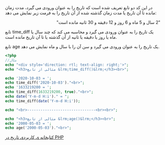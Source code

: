 
در این کد دو تابع تعریف شده است که تاریخ را به عنوان ورودی می گیرد، مدت زمان مانده تا آن تاریخ یا مدت زمان گذشته شده از آن تاریخ را به فرمت زیر نمایش می دهد:

<p style="direction: rtl; text-align: right">"2 سال و 5 ماه و 6 روز و 12 دقیقه و 30 ثانیه مانده است"</p>

تابع time_diff یک تاریخ را به عنوان ورودی می گیرد و محاسبه می کند که چند سال یا ماه یا روز یا دقیقه یا ثانیه از آن گذشته یا تا آن تاریخ مانده است.

تابع age یک تاریخ را به عنوان ورودی می گیرد و سن آن را با سال و ماه نمایش می دهد.

```php
<?php
//مثال 
echo "<div style='direction: rtl; text-align: right;'>";
echo "<h3>مثالی از تابع &lrm;time_diff()&lrm;</h3><br>";

echo '2020-10-03 = ';
echo time_diff('2020-10-03')."<br>";
echo '1633219200 = ';
echo time_diff(1633219200, true)."<br>";
echo date('Y-m-d H:i')." = ";
echo time_diff(date('Y-m-d H:i'));

echo "<br>-------------------------------<br><br>";

echo "<h3>مثالی از تابع &lrm;age()&lrm;</h3><br>";
echo '2000-05-03 = ';
echo age('2000-05-03')."<br>";
```
<a href="https://backendbaz.ir/online-editor/php/55">کتابخانه ی کاربردی تاریخ در PHP</a>
